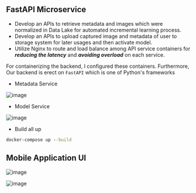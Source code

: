 ## FastAPI Microservice

- Develop an APIs to retrieve metadata and images which were normalized in Data Lake for automated incremental learning process.
- Develop an APIs to upload captured image and metadata of user to storage system for later usages and then activate model.
- Utilize Nginx to route and load balance among API service containers for **_reducing the latency_** and **_avoiding overload_** on each service.

For containerizing the backend, I configured these containers. Furthermore, Our backend is erect on `FastAPI` which is one of Python's frameworks

- Metadata Service

![image](https://github.com/user-attachments/assets/4c25e000-0cd4-407e-854d-66f1d88ccab3)

- Model Service

![image](https://github.com/user-attachments/assets/498ad9be-c67a-49fc-8ed5-33933d14394e)

- Build all up

```cmd
docker-compose up --build
```

## Mobile Application UI

![image](https://github.com/user-attachments/assets/7ce57919-4b65-422e-9d46-f5779352a102)

![image](https://github.com/user-attachments/assets/a81f8367-781f-4370-b41c-5a0e846212a6)



